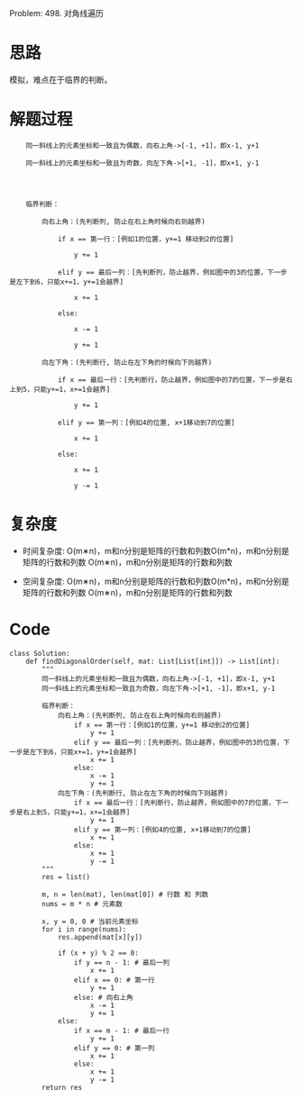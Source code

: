 Problem: 498. 对角线遍历

# 思路

模拟，难点在于临界的判断。

# 解题过程
        同一斜线上的元素坐标和一致且为偶数，向右上角->[-1, +1]，即x-1, y+1

        同一斜线上的元素坐标和一致且为奇数，向左下角->[+1, -1]，即x+1, y-1




        临界判断：

            向右上角：(先判断列, 防止在右上角时候向右则越界)

                if x == 第一行：[例如1的位置，y+=1 移动到2的位置]

                    y += 1

                elif y == 最后一列：[先判断列，防止越界，例如图中的3的位置，下一步是左下到6，只能x+=1，y+=1会越界]

                    x += 1

                else:

                    x -= 1

                    y += 1

            向左下角：(先判断行, 防止在左下角的时候向下则越界)

                if x == 最后一行：[先判断行，防止越界，例如图中的7的位置，下一步是右上到5，只能y+=1，x+=1会越界]

                    y += 1

                elif y == 第一列：[例如4的位置, x+1移动到7的位置]

                    x += 1

                else:

                    x += 1

                    y -= 1

# 复杂度
- 时间复杂度: O(m∗n)，m和n分别是矩阵的行数和列数O(m*n)，m和n分别是矩阵的行数和列数
O(m∗n)，m和n分别是矩阵的行数和列数


- 空间复杂度: O(m∗n)，m和n分别是矩阵的行数和列数O(m*n)，m和n分别是矩阵的行数和列数
O(m∗n)，m和n分别是矩阵的行数和列数


# Code
```
class Solution:
    def findDiagonalOrder(self, mat: List[List[int]]) -> List[int]:
        """
        同一斜线上的元素坐标和一致且为偶数，向右上角->[-1, +1]，即x-1, y+1
        同一斜线上的元素坐标和一致且为奇数，向左下角->[+1, -1]，即x+1, y-1

        临界判断：
            向右上角：(先判断列, 防止在右上角时候向右则越界)
                if x == 第一行：[例如1的位置，y+=1 移动到2的位置]
                    y += 1
                elif y == 最后一列：[先判断列，防止越界，例如图中的3的位置，下一步是左下到6，只能x+=1，y+=1会越界]
                    x += 1
                else:
                    x -= 1
                    y += 1
            向左下角：(先判断行, 防止在左下角的时候向下则越界)
                if x == 最后一行：[先判断行，防止越界，例如图中的7的位置，下一步是右上到5，只能y+=1，x+=1会越界]
                    y += 1
                elif y == 第一列：[例如4的位置, x+1移动到7的位置]
                    x += 1
                else:
                    x += 1
                    y -= 1
        """
        res = list()

        m, n = len(mat), len(mat[0]) # 行数 和 列数
        nums = m * n # 元素数
        
        x, y = 0, 0 # 当前元素坐标
        for i in range(nums):
            res.append(mat[x][y])

            if (x + y) % 2 == 0:
                if y == n - 1: # 最后一列
                    x += 1
                elif x == 0: # 第一行
                    y += 1
                else: # 向右上角
                    x -= 1
                    y += 1 
            else:
                if x == m - 1: # 最后一行
                    y += 1
                elif y == 0: # 第一列
                    x += 1
                else:
                    x += 1
                    y -= 1
        return res
```